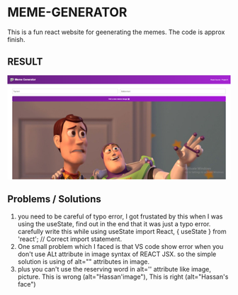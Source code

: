 #  MEME-GENERATOR
 This is a fun react website for geenerating the memes. The code is approx finish.

 ## RESULT

 ![meme generator website](image.png)

 ## Problems / Solutions
 1. you need to be careful of typo error, I got frustated by this when I was using the useState, find out in the end that it was just a typo error. carefully write this while using useState import React, { useState } from 'react'; // Correct import statement.
 2. One small problem which I faced is that VS code show error when you don't use ALt attribute in image syntax of REACT JSX. so the simple solution is using of alt="" attributes in image.
 3. plus you can't use the reserving word in alt='' attribute like image, picture. This is wrong (alt="Hassan'image"), This is right (alt="Hassan's face")